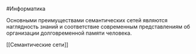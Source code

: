 #Информатика 

Основными преимуществами семантических сетей являются наглядность знаний и соответствие современным представлениям об организации долговременной памяти человека.

[[Семантические сети]]